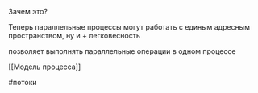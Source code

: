 Зачем это?

Теперь параллельные процессы могут работать с единым адресным пространством, ну и + легковесность

позволяет выполнять параллельные операции в одном процессе

[[Модель процесса]]

#потоки 
